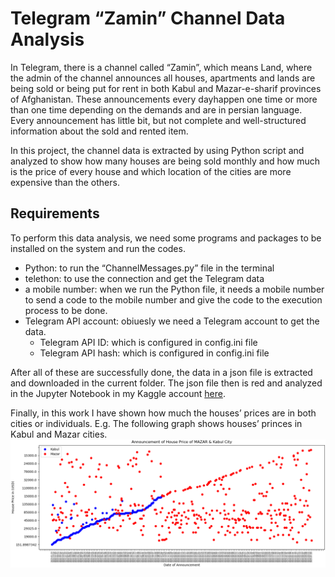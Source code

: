 # Telegram “Zamin” Channel Data Analysis

In Telegram, there is a channel called “Zamin”, which means Land, where the admin of the channel announces all houses, apartments and lands are being sold or being put for rent in both Kabul and Mazar-e-sharif provinces of Afghanistan. These announcements every dayhappen one time or more than one time depending on the demands and are in persian language. Every announcement has little bit, but not complete and well-structured information about the sold and rented item.

In this project, the channel data is extracted by using Python script and analyzed to show how many houses are being sold monthly and how much is the price of every house and which location of the cities are more expensive than the others.

## Requirements

To perform this data analysis, we need some programs and packages to be installed on the system and run the codes.
+ Python: to run the “ChannelMessages.py” file in the terminal
+ telethon: to use the connection and get the Telegram data
+ a mobile number: when we run the Python file, it needs a mobile number to send a code to the mobile number and give the code to the execution process to be done.
+ Telegram API account: obiuesly we need a Telegram account to get the data.
  - Telegram API ID: which is configured in config.ini file
  - Telegram API hash: which is configured in config.ini file

After all of these are successfully done, the data in a json file is extracted and downloaded in the current folder. The json file then is red and analyzed in the Jupyter Notebook in my Kaggle account [here](https://www.kaggle.com/code/grzaini/lang-data/edit/run/139341457).

Finally, in this work I have shown how much the houses’ prices are in both cities or individuals. E.g. The following graph shows houses’ princes in Kabul and Mazar cities.
![Graph 1](images/house_announce.png)

